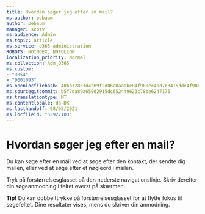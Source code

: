 ```yaml
---
title: Hvordan søger jeg efter en mail?
ms.author: pebaum
author: pebaum
manager: scotv
ms.audience: Admin
ms.topic: article
ms.service: o365-administration
ROBOTS: NOINDEX, NOFOLLOW
localization_priority: Normal
ms.collection: Adm_O365
ms.custom:
- "3054"
- "9001093"
ms.openlocfilehash: 40bb32851d4b09f2d06e0aaabe84f980ec40d763415dde4f90b5120c242e4bb2
ms.sourcegitcommit: b5f7da89a650d2915dc652449623c78be6247175
ms.translationtype: MT
ms.contentlocale: da-DK
ms.lasthandoff: 08/05/2021
ms.locfileid: "53927103"
---
```

# <a name="how-do-i-search-for-an-email"></a>Hvordan søger jeg efter en mail?

Du kan søge efter en mail ved at søge efter den kontakt, der sendte dig mailen, eller ved at søge efter et nøgleord i mailen.

Tryk på forstørrelsesglasset på den nederste navigationslinje. Skriv derefter din søgeanmodning i feltet øverst på skærmen. 

**Tip!** Du kan dobbelttrykke på forstørrelsesglasset for at flytte fokus til søgefeltet. Dine resultater vises, mens du skriver din anmodning. 
